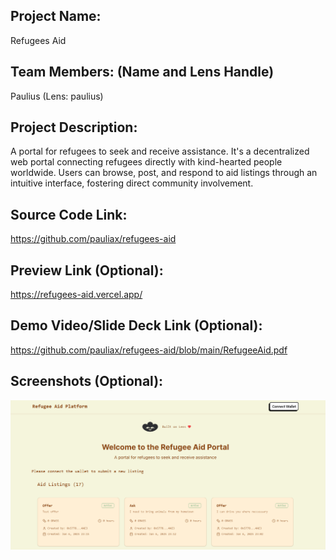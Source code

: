 ## Project Name:

Refugees Aid

## Team Members: (Name and Lens Handle)

Paulius (Lens: paulius)

## Project Description:

A portal for refugees to seek and receive assistance.
It's a decentralized web portal connecting refugees directly with kind-hearted people worldwide.
Users can browse, post, and respond to aid listings through an intuitive interface, fostering direct community involvement.

## Source Code Link:

https://github.com/pauliax/refugees-aid

## Preview Link (Optional):

https://refugees-aid.vercel.app/

## Demo Video/Slide Deck Link (Optional):

https://github.com/pauliax/refugees-aid/blob/main/RefugeeAid.pdf

## Screenshots (Optional):

![Screenshot](https://raw.githubusercontent.com/pauliax/refugees-aid/main/screenshot.png)
